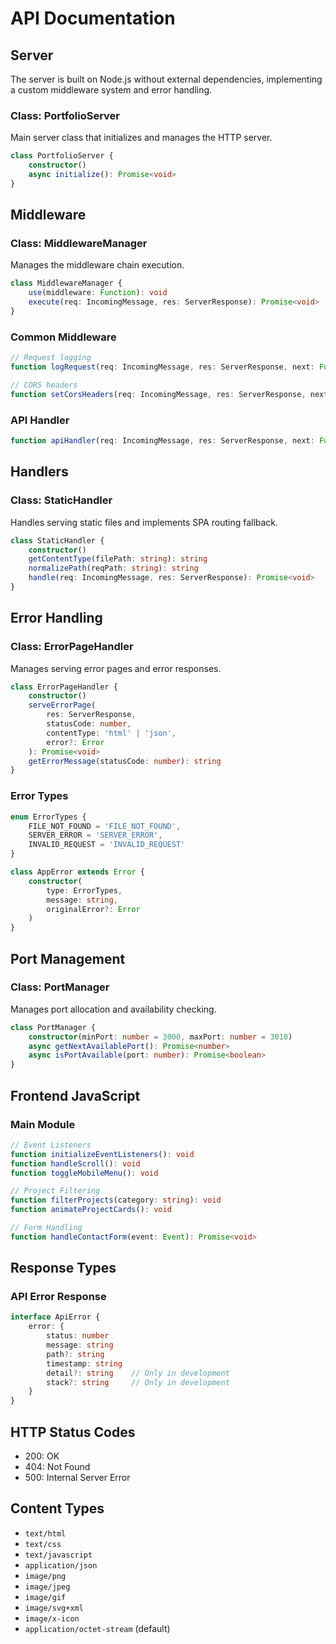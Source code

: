 # API Documentation

## Server

The server is built on Node.js without external dependencies, implementing a custom middleware system and error handling.

### Class: PortfolioServer

Main server class that initializes and manages the HTTP server.

```typescript
class PortfolioServer {
    constructor()
    async initialize(): Promise<void>
}
```

## Middleware

### Class: MiddlewareManager

Manages the middleware chain execution.

```typescript
class MiddlewareManager {
    use(middleware: Function): void
    execute(req: IncomingMessage, res: ServerResponse): Promise<void>
}
```

### Common Middleware

```typescript
// Request logging
function logRequest(req: IncomingMessage, res: ServerResponse, next: Function): Promise<void>

// CORS headers
function setCorsHeaders(req: IncomingMessage, res: ServerResponse, next: Function): Promise<void>
```

### API Handler

```typescript
function apiHandler(req: IncomingMessage, res: ServerResponse, next: Function): Promise<void>
```

## Handlers

### Class: StaticHandler

Handles serving static files and implements SPA routing fallback.

```typescript
class StaticHandler {
    constructor()
    getContentType(filePath: string): string
    normalizePath(reqPath: string): string
    handle(req: IncomingMessage, res: ServerResponse): Promise<void>
}
```

## Error Handling

### Class: ErrorPageHandler

Manages serving error pages and error responses.

```typescript
class ErrorPageHandler {
    constructor()
    serveErrorPage(
        res: ServerResponse, 
        statusCode: number, 
        contentType: 'html' | 'json', 
        error?: Error
    ): Promise<void>
    getErrorMessage(statusCode: number): string
}
```

### Error Types

```typescript
enum ErrorTypes {
    FILE_NOT_FOUND = 'FILE_NOT_FOUND',
    SERVER_ERROR = 'SERVER_ERROR',
    INVALID_REQUEST = 'INVALID_REQUEST'
}

class AppError extends Error {
    constructor(
        type: ErrorTypes,
        message: string,
        originalError?: Error
    )
}
```

## Port Management

### Class: PortManager

Manages port allocation and availability checking.

```typescript
class PortManager {
    constructor(minPort: number = 3000, maxPort: number = 3010)
    async getNextAvailablePort(): Promise<number>
    async isPortAvailable(port: number): Promise<boolean>
}
```

## Frontend JavaScript

### Main Module

```typescript
// Event Listeners
function initializeEventListeners(): void
function handleScroll(): void
function toggleMobileMenu(): void

// Project Filtering
function filterProjects(category: string): void
function animateProjectCards(): void

// Form Handling
function handleContactForm(event: Event): Promise<void>
```

## Response Types

### API Error Response

```typescript
interface ApiError {
    error: {
        status: number
        message: string
        path?: string
        timestamp: string
        detail?: string    // Only in development
        stack?: string     // Only in development
    }
}
```

## HTTP Status Codes

- 200: OK
- 404: Not Found
- 500: Internal Server Error

## Content Types

- `text/html`
- `text/css`
- `text/javascript`
- `application/json`
- `image/png`
- `image/jpeg`
- `image/gif`
- `image/svg+xml`
- `image/x-icon`
- `application/octet-stream` (default)
